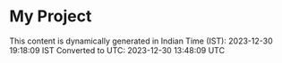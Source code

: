 # My Project

This content is dynamically generated in Indian Time (IST): 2023-12-30 19:18:09 IST
Converted to UTC: 2023-12-30 13:48:09 UTC
